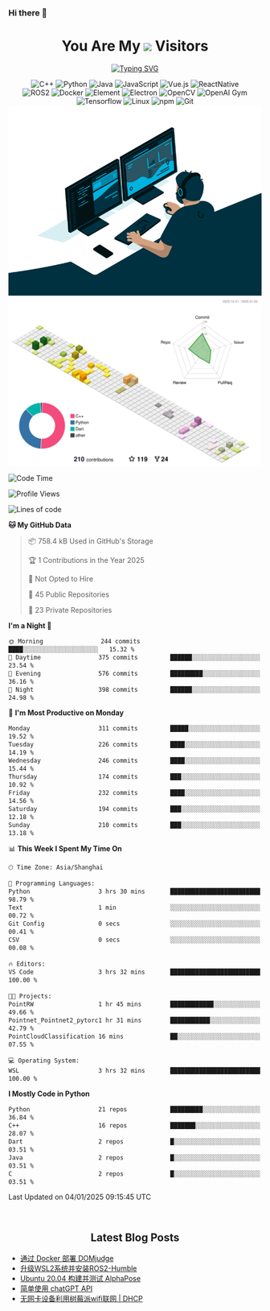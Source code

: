 ### Hi there 👋

<div align="center">
  <h1>
    You Are My <img src="https://profile-counter.glitch.me/fateryu/count.svg"> Visitors
  </h1>
  <!--<img align="center" src="https://github-readme-stats-git-masterrstaa-rickstaa.vercel.app/api?username=FaterYU&show_icons=true&count_private=true"/>-->

  <a href="https://git.io/typing-svg"><img src="https://readme-typing-svg.demolab.com?font=Fira+Code&pause=500&center=true&vCenter=true&random=false&width=435&lines=Talk+is+cheap.+Show+me+the+code." alt="Typing SVG" /></a>

  <img src="https://img.shields.io/badge/C++-512BD4?style=flat-square&logo=cplusplus&logoColor=ffffff" alt="C++">
  <img src="https://img.shields.io/badge/-Python-37A6AB?style=flat-square&logo=python&logoColor=ffffff" alt="Python">
  <img src="https://img.shields.io/badge/-Java-007396?style=flat-square&logo=java&logoColor=ffffff" alt="Java">
  <img src="https://img.shields.io/badge/JavaScript-F7DF1E?style=flat-square&logo=JavaScript&logoColor=ffffff" alt="JavaScript">
  <img src="https://img.shields.io/badge/-Vue.js-4FC08D?style=flat-square&logo=Vue.js&logoColor=ffffff" alt="Vue.js">
  <img src="https://img.shields.io/badge/ReactNative-813144?style=flat-square&logo=react&logoColor=ffffff" alt="ReactNative">
  </br>
  <img src="https://img.shields.io/badge/-ROS2-8DD6F9?style=flat-square&logo=ros&logoColor=ffffff" alt="ROS2">
  <img src="https://img.shields.io/badge/Docker-2496ED?style=flat-square&logo=docker&logoColor=ffffff" alt="Docker">
  <img src="https://img.shields.io/badge/-Element-02845A?style=flat-square&logo=electron&logoColor=ffffff" alt="Element">
  <img src="https://img.shields.io/badge/-Electron-002D71?style=flat-square&logo=element&logoColor=ffffff" alt="Electron">
  <img src="https://img.shields.io/badge/-OpenCV-361522?style=flat-square&logo=opencv&logoColor=ffffff" alt="OpenCV">
  <img src="https://img.shields.io/badge/-OpenAIGym-91302E?style=flat-square&logo=openaigym&logoColor=ffffff" alt="OpenAI Gym">
  </br>
  <img src="https://img.shields.io/badge/-Tensorflow-204366?style=flat-square&logo=tensorflow&logoColor=ffffff" alt="Tensorflow">
  <img src="https://img.shields.io/badge/-Linux-333333?style=flat-square&logo=linux&logoColor=white" alt="Linux">
  <img src="https://img.shields.io/badge/-NPM-CB3837?style=flat-square&logo=npm&logoColor=white" alt="npm">
  <img src="https://img.shields.io/badge/-Git-f05032?style=flat-square&logo=git&logoColor=white" alt="Git">
  </br>
  <img alt="GIF" src="./code.gif?raw=true" />
  </br>
  <!--<img src="https://github-readme-stats.vercel.app/api/top-langs/?username=fateryu&hide=HTML&langs_count=5">-->
  <img src="./profile-3d-contrib/profile-south-season-animate.svg">
  </br>
</div>

<!--START_SECTION:waka-->
![Code Time](http://img.shields.io/badge/Code%20Time-381%20hrs%2049%20mins-blue)

![Profile Views](http://img.shields.io/badge/Profile%20Views-1-blue)

![Lines of code](https://img.shields.io/badge/From%20Hello%20World%20I%27ve%20Written-12.4%20million%20lines%20of%20code-blue)

**🐱 My GitHub Data** 

> 📦 758.4 kB Used in GitHub's Storage 
 > 
> 🏆 1 Contributions in the Year 2025
 > 
> 🚫 Not Opted to Hire
 > 
> 📜 45 Public Repositories 
 > 
> 🔑 23 Private Repositories 
 > 
**I'm a Night 🦉** 

```text
🌞 Morning                244 commits         ████░░░░░░░░░░░░░░░░░░░░░   15.32 % 
🌆 Daytime                375 commits         ██████░░░░░░░░░░░░░░░░░░░   23.54 % 
🌃 Evening                576 commits         █████████░░░░░░░░░░░░░░░░   36.16 % 
🌙 Night                  398 commits         ██████░░░░░░░░░░░░░░░░░░░   24.98 % 
```
📅 **I'm Most Productive on Monday** 

```text
Monday                   311 commits         █████░░░░░░░░░░░░░░░░░░░░   19.52 % 
Tuesday                  226 commits         ████░░░░░░░░░░░░░░░░░░░░░   14.19 % 
Wednesday                246 commits         ████░░░░░░░░░░░░░░░░░░░░░   15.44 % 
Thursday                 174 commits         ███░░░░░░░░░░░░░░░░░░░░░░   10.92 % 
Friday                   232 commits         ████░░░░░░░░░░░░░░░░░░░░░   14.56 % 
Saturday                 194 commits         ███░░░░░░░░░░░░░░░░░░░░░░   12.18 % 
Sunday                   210 commits         ███░░░░░░░░░░░░░░░░░░░░░░   13.18 % 
```


📊 **This Week I Spent My Time On** 

```text
🕑︎ Time Zone: Asia/Shanghai

💬 Programming Languages: 
Python                   3 hrs 30 mins       █████████████████████████   98.79 % 
Text                     1 min               ░░░░░░░░░░░░░░░░░░░░░░░░░   00.72 % 
Git Config               0 secs              ░░░░░░░░░░░░░░░░░░░░░░░░░   00.41 % 
CSV                      0 secs              ░░░░░░░░░░░░░░░░░░░░░░░░░   00.08 % 

🔥 Editors: 
VS Code                  3 hrs 32 mins       █████████████████████████   100.00 % 

🐱‍💻 Projects: 
PointRW                  1 hr 45 mins        ████████████░░░░░░░░░░░░░   49.66 % 
Pointnet_Pointnet2_pytorc1 hr 31 mins        ███████████░░░░░░░░░░░░░░   42.79 % 
PointCloudClassification 16 mins             ██░░░░░░░░░░░░░░░░░░░░░░░   07.55 % 

💻 Operating System: 
WSL                      3 hrs 32 mins       █████████████████████████   100.00 % 
```

**I Mostly Code in Python** 

```text
Python                   21 repos            █████████░░░░░░░░░░░░░░░░   36.84 % 
C++                      16 repos            ███████░░░░░░░░░░░░░░░░░░   28.07 % 
Dart                     2 repos             █░░░░░░░░░░░░░░░░░░░░░░░░   03.51 % 
Java                     2 repos             █░░░░░░░░░░░░░░░░░░░░░░░░   03.51 % 
C                        2 repos             █░░░░░░░░░░░░░░░░░░░░░░░░   03.51 % 
```




 Last Updated on 04/01/2025 09:15:45 UTC
<!--END_SECTION:waka-->

<div align="center">
  </br>
  <h2>
    Latest Blog Posts
  </h2>
</div>

<!-- BLOGPOSTS:START -->
- [通过 Docker 部署 DOMjudge](https://fater.top/record/domjudge-docker-config/)
- [升级WSL2系统并安装ROS2-Humble](https://fater.top/record/upgrade-wsl-system-install-ros2-humble/)
- [Ubuntu 20.04 构建并测试 AlphaPose](https://fater.top/usage/build-test-alphapose/)
- [简单使用 chatGPT API](https://fater.top/usage/use-chatgpt-api/)
- [无网卡设备利用树莓派wifi联网 | DHCP](https://fater.top/record/raspi-relay-wifi/)
<!-- BLOGPOSTS:END -->
